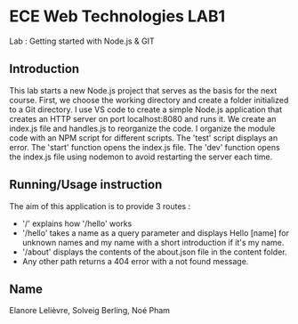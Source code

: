 # ECE Web Technologies LAB1

Lab : Getting started with Node.js & GIT

## Introduction

This lab starts a new Node.js project that serves as the basis for the next course.
First, we choose the working directory and create a folder initialized to a Git directory. 
I use VS code to create a simple Node.js application that creates an HTTP server on port localhost:8080 and runs it.
We create an index.js file and handles.js to reorganize the code. 
I organize the module code with an NPM script for different scripts. 
The 'test' script displays an error.
The 'start' function opens the index.js file.
The 'dev' function opens the index.js file using nodemon to avoid restarting the server each time.

## Running/Usage instruction

The aim of this application is to provide 3 routes :
- '/' explains how '/hello' works
- '/hello' takes a name as a query parameter and displays Hello [name] for unknown names and my name with a short introduction if it's my name.
- '/about' displays the contents of the about.json file in the content folder.
- Any other path returns a 404 error with a not found message.

## Name

Elanore Lelièvre, Solveig Berling, Noé Pham